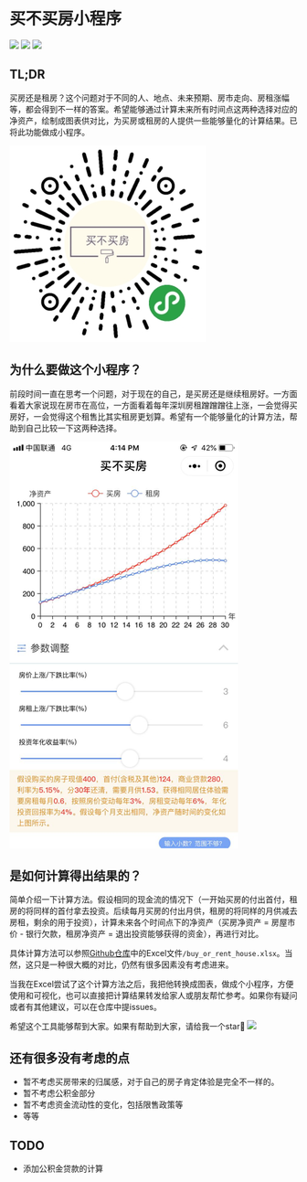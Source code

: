 # 买不买房小程序
[![](https://img.shields.io/github/stars/lzane/buy-or-rent-house.svg?color=brightgree)](https://github.com/lzane/buy-or-rent-house) [![](https://img.shields.io/github/issues/lzane/buy-or-rent-house.svg)](https://github.com/lzane/buy-or-rent-house/issues?q=is%3Aissue+is%3Aopen+sort%3Aupdated-desc) ![](https://img.shields.io/github/license/lzane/buy-or-rent-house.svg)

## TL;DR
买房还是租房？这个问题对于不同的人、地点、未来预期、房市走向、房租涨幅等，都会得到不一样的答案。希望能够通过计算未来所有时间点这两种选择对应的净资产，绘制成图表供对比，为买房或租房的人提供一些能够量化的计算结果。已将此功能做成小程序。

![](./weapp_qr_code.jpg)

## 为什么要做这个小程序？

前段时间一直在思考一个问题，对于现在的自己，是买房还是继续租房好。一方面看着大家说现在房市在高位，一方面看着每年深圳房租蹭蹭蹭往上涨，一会觉得买房好，一会觉得这个租售比其实租房更划算。希望有一个能够量化的计算方法，帮助到自己比较一下这两种选择。

![](./weapp_preview.png)

## 是如何计算得出结果的？

简单介绍一下计算方法。假设相同的现金流的情况下（一开始买房的付出首付，租房的将同样的首付拿去投资。后续每月买房的付出月供，租房的将同样的月供减去房租，剩余的用于投资），计算未来各个时间点下的净资产（买房净资产 = 房屋市价 - 银行欠款，租房净资产 = 退出投资能够获得的资金），再进行对比。

具体计算方法可以参照[Github仓库](https://github.com/lzane/buy-or-rent-house)中的Excel文件`/buy_or_rent_house.xlsx`。当然，这只是一种很大概的对比，仍然有很多因素没有考虑进来。

当我在Excel尝试了这个计算方法之后，我把他转换成图表，做成个小程序，方便使用和可视化，也可以直接把计算结果转发给家人或朋友帮忙参考。如果你有疑问或者有其他建议，可以在仓库中提issues。

希望这个工具能够帮到大家。如果有帮助到大家，请给我一个star🙏 [![](https://img.shields.io/github/stars/lzane/buy-or-rent-house.svg?color=brightgree)](https://github.com/lzane/buy-or-rent-house)

## 还有很多没有考虑的点
- 暂不考虑买房带来的归属感，对于自己的房子肯定体验是完全不一样的。
- 暂不考虑公积金部分
- 暂不考虑资金流动性的变化，包括限售政策等
- 等等

## TODO
- 添加公积金贷款的计算
